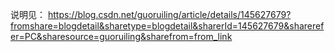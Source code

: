 说明见：
https://blog.csdn.net/guoruiling/article/details/145627679?fromshare=blogdetail&sharetype=blogdetail&sharerId=145627679&sharerefer=PC&sharesource=guoruiling&sharefrom=from_link
